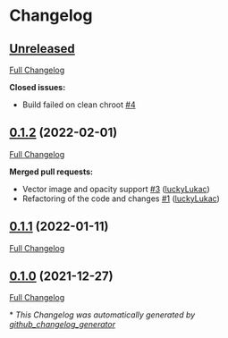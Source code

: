 # Changelog

## [Unreleased](https://github.com/firefly-cpp/pyqt-feedback-flow/tree/HEAD)

[Full Changelog](https://github.com/firefly-cpp/pyqt-feedback-flow/compare/0.1.2...HEAD)

**Closed issues:**

- Build failed on clean chroot [\#4](https://github.com/firefly-cpp/pyqt-feedback-flow/issues/4)

## [0.1.2](https://github.com/firefly-cpp/pyqt-feedback-flow/tree/0.1.2) (2022-02-01)

[Full Changelog](https://github.com/firefly-cpp/pyqt-feedback-flow/compare/0.1.1...0.1.2)

**Merged pull requests:**

- Vector image and opacity support [\#3](https://github.com/firefly-cpp/pyqt-feedback-flow/pull/3) ([luckyLukac](https://github.com/luckyLukac))
- Refactoring of the code and changes [\#1](https://github.com/firefly-cpp/pyqt-feedback-flow/pull/1) ([luckyLukac](https://github.com/luckyLukac))

## [0.1.1](https://github.com/firefly-cpp/pyqt-feedback-flow/tree/0.1.1) (2022-01-11)

[Full Changelog](https://github.com/firefly-cpp/pyqt-feedback-flow/compare/0.1.0...0.1.1)

## [0.1.0](https://github.com/firefly-cpp/pyqt-feedback-flow/tree/0.1.0) (2021-12-27)

[Full Changelog](https://github.com/firefly-cpp/pyqt-feedback-flow/compare/852862818f6d6fc7a0e29a396547390d18f24614...0.1.0)



\* *This Changelog was automatically generated by [github_changelog_generator](https://github.com/github-changelog-generator/github-changelog-generator)*
